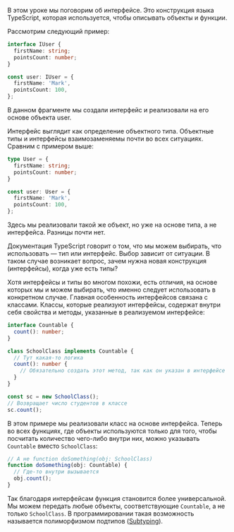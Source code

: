 В этом уроке мы поговорим об интерфейсе. Это конструкция языка TypeScript, которая используется, чтобы описывать объекты и функции.

Рассмотрим следующий пример:

```typescript
interface IUser {
  firstName: string;
  pointsCount: number;
}

const user: IUser = {
  firstName: 'Mark',
  pointsCount: 100,
};
```

В данном фрагменте мы создали интерфейс и реализовали на его основе объекта user.

Интерфейс выглядит как определение объектного типа. Объектные типы и интерфейсы взаимозаменяемы почти во всех ситуациях. Сравним с примером выше:

```typescript
type User = {
  firstName: string;
  pointsCount: number;
}

const user: User = {
  firstName: 'Mark',
  pointsCount: 100,
};
```

Здесь мы реализовали такой же объект, но уже на основе типа, а не интерфейса. Разницы почти нет.

Документация TypeScript говорит о том, что мы можем выбирать, что использовать — тип или интерфейс. Выбор зависит от ситуации. В таком случае возникает вопрос, зачем нужна новая конструкция (интерфейсы), когда уже есть типы?

Хотя интерфейсы и типы во многом похожи, есть отличия, на основе которых мы и можем выбирать, что именно следует использовать в конкретном случае. Главная особенность интерфейсов связана с классами. Классы, которые реализуют интерфейсы, содержат внутри себя свойства и методы, указанные в реализуемом интерфейсе:

```typescript
interface Countable {
  count(): number;
}

class SchoolClass implements Countable {
  // Тут какая-то логика
  count(): number {
    // Обязательно создать этот метод, так как он указан в интерфейсе
  }
}

const sc = new SchoolClass();
// Возвращает число студентов в классе
sc.count();
```

В этом примере мы реализовали класс на основе интерфейса. Теперь во всех функциях, где объекты используются только для того, чтобы посчитать количество чего-либо внутри них, можно указывать `Countable` вместо `SchoolClass`:

```typescript
// А не function doSomething(obj: SchoolClass)
function doSomething(obj: Countable) {
  // Где-то внутри вызывается
  obj.count();
}
```

Так благодаря интерфейсам функция становится более универсальной. Мы можем передать любые объекты, соответствующие `Countable`, а не только `SchoolClass`. В программировании такая возможность называется полиморфизмом подтипов ([Subtyping](https://en.wikipedia.org/wiki/Subtyping)).
